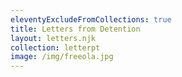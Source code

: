 ```yaml
---
eleventyExcludeFromCollections: true
title: Letters from Detention
layout: letters.njk
collection: letterpt
image: /img/freeola.jpg
---
```


